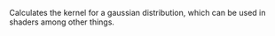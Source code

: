 Calculates the kernel for a gaussian distribution, which can be used in shaders among other things. 